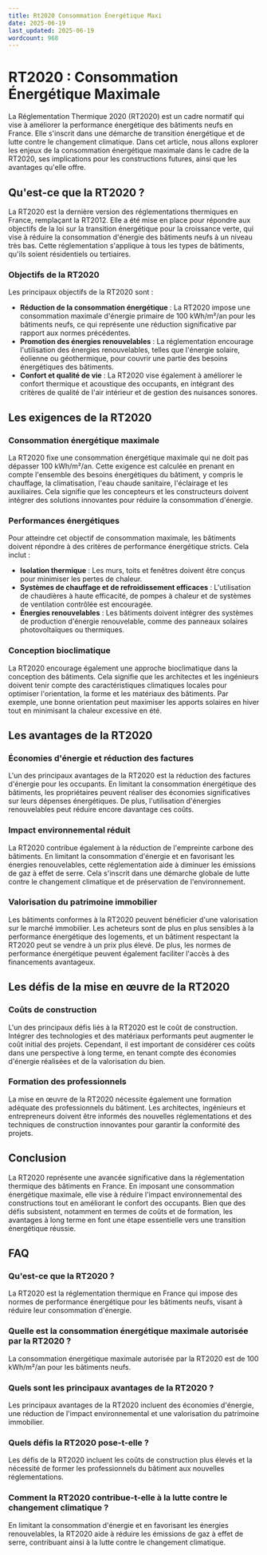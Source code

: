 ```yaml
---
title: Rt2020 Consommation Énergétique Maxi
date: 2025-06-19
last_updated: 2025-06-19
wordcount: 968
---
```


# RT2020 : Consommation Énergétique Maximale

La Réglementation Thermique 2020 (RT2020) est un cadre normatif qui vise à améliorer la performance énergétique des bâtiments neufs en France. Elle s'inscrit dans une démarche de transition énergétique et de lutte contre le changement climatique. Dans cet article, nous allons explorer les enjeux de la consommation énergétique maximale dans le cadre de la RT2020, ses implications pour les constructions futures, ainsi que les avantages qu'elle offre.

## Qu'est-ce que la RT2020 ?

La RT2020 est la dernière version des réglementations thermiques en France, remplaçant la RT2012. Elle a été mise en place pour répondre aux objectifs de la loi sur la transition énergétique pour la croissance verte, qui vise à réduire la consommation d'énergie des bâtiments neufs à un niveau très bas. Cette réglementation s'applique à tous les types de bâtiments, qu'ils soient résidentiels ou tertiaires.

### Objectifs de la RT2020

Les principaux objectifs de la RT2020 sont :

- **Réduction de la consommation énergétique** : La RT2020 impose une consommation maximale d'énergie primaire de 100 kWh/m²/an pour les bâtiments neufs, ce qui représente une réduction significative par rapport aux normes précédentes.
- **Promotion des énergies renouvelables** : La réglementation encourage l'utilisation des énergies renouvelables, telles que l'énergie solaire, éolienne ou géothermique, pour couvrir une partie des besoins énergétiques des bâtiments.
- **Confort et qualité de vie** : La RT2020 vise également à améliorer le confort thermique et acoustique des occupants, en intégrant des critères de qualité de l'air intérieur et de gestion des nuisances sonores.

## Les exigences de la RT2020

### Consommation énergétique maximale

La RT2020 fixe une consommation énergétique maximale qui ne doit pas dépasser 100 kWh/m²/an. Cette exigence est calculée en prenant en compte l'ensemble des besoins énergétiques du bâtiment, y compris le chauffage, la climatisation, l'eau chaude sanitaire, l'éclairage et les auxiliaires. Cela signifie que les concepteurs et les constructeurs doivent intégrer des solutions innovantes pour réduire la consommation d'énergie.

### Performances énergétiques

Pour atteindre cet objectif de consommation maximale, les bâtiments doivent répondre à des critères de performance énergétique stricts. Cela inclut :

- **Isolation thermique** : Les murs, toits et fenêtres doivent être conçus pour minimiser les pertes de chaleur.
- **Systèmes de chauffage et de refroidissement efficaces** : L'utilisation de chaudières à haute efficacité, de pompes à chaleur et de systèmes de ventilation contrôlée est encouragée.
- **Énergies renouvelables** : Les bâtiments doivent intégrer des systèmes de production d'énergie renouvelable, comme des panneaux solaires photovoltaïques ou thermiques.

### Conception bioclimatique

La RT2020 encourage également une approche bioclimatique dans la conception des bâtiments. Cela signifie que les architectes et les ingénieurs doivent tenir compte des caractéristiques climatiques locales pour optimiser l'orientation, la forme et les matériaux des bâtiments. Par exemple, une bonne orientation peut maximiser les apports solaires en hiver tout en minimisant la chaleur excessive en été.

## Les avantages de la RT2020

### Économies d'énergie et réduction des factures

L'un des principaux avantages de la RT2020 est la réduction des factures d'énergie pour les occupants. En limitant la consommation énergétique des bâtiments, les propriétaires peuvent réaliser des économies significatives sur leurs dépenses énergétiques. De plus, l'utilisation d'énergies renouvelables peut réduire encore davantage ces coûts.

### Impact environnemental réduit

La RT2020 contribue également à la réduction de l'empreinte carbone des bâtiments. En limitant la consommation d'énergie et en favorisant les énergies renouvelables, cette réglementation aide à diminuer les émissions de gaz à effet de serre. Cela s'inscrit dans une démarche globale de lutte contre le changement climatique et de préservation de l'environnement.

### Valorisation du patrimoine immobilier

Les bâtiments conformes à la RT2020 peuvent bénéficier d'une valorisation sur le marché immobilier. Les acheteurs sont de plus en plus sensibles à la performance énergétique des logements, et un bâtiment respectant la RT2020 peut se vendre à un prix plus élevé. De plus, les normes de performance énergétique peuvent également faciliter l'accès à des financements avantageux.

## Les défis de la mise en œuvre de la RT2020

### Coûts de construction

L'un des principaux défis liés à la RT2020 est le coût de construction. Intégrer des technologies et des matériaux performants peut augmenter le coût initial des projets. Cependant, il est important de considérer ces coûts dans une perspective à long terme, en tenant compte des économies d'énergie réalisées et de la valorisation du bien.

### Formation des professionnels

La mise en œuvre de la RT2020 nécessite également une formation adéquate des professionnels du bâtiment. Les architectes, ingénieurs et entrepreneurs doivent être informés des nouvelles réglementations et des techniques de construction innovantes pour garantir la conformité des projets.

## Conclusion

La RT2020 représente une avancée significative dans la réglementation thermique des bâtiments en France. En imposant une consommation énergétique maximale, elle vise à réduire l'impact environnemental des constructions tout en améliorant le confort des occupants. Bien que des défis subsistent, notamment en termes de coûts et de formation, les avantages à long terme en font une étape essentielle vers une transition énergétique réussie.

## FAQ

### Qu'est-ce que la RT2020 ?

La RT2020 est la réglementation thermique en France qui impose des normes de performance énergétique pour les bâtiments neufs, visant à réduire leur consommation d'énergie.

### Quelle est la consommation énergétique maximale autorisée par la RT2020 ?

La consommation énergétique maximale autorisée par la RT2020 est de 100 kWh/m²/an pour les bâtiments neufs.

### Quels sont les principaux avantages de la RT2020 ?

Les principaux avantages de la RT2020 incluent des économies d'énergie, une réduction de l'impact environnemental et une valorisation du patrimoine immobilier.

### Quels défis la RT2020 pose-t-elle ?

Les défis de la RT2020 incluent les coûts de construction plus élevés et la nécessité de former les professionnels du bâtiment aux nouvelles réglementations.

### Comment la RT2020 contribue-t-elle à la lutte contre le changement climatique ?

En limitant la consommation d'énergie et en favorisant les énergies renouvelables, la RT2020 aide à réduire les émissions de gaz à effet de serre, contribuant ainsi à la lutte contre le changement climatique.